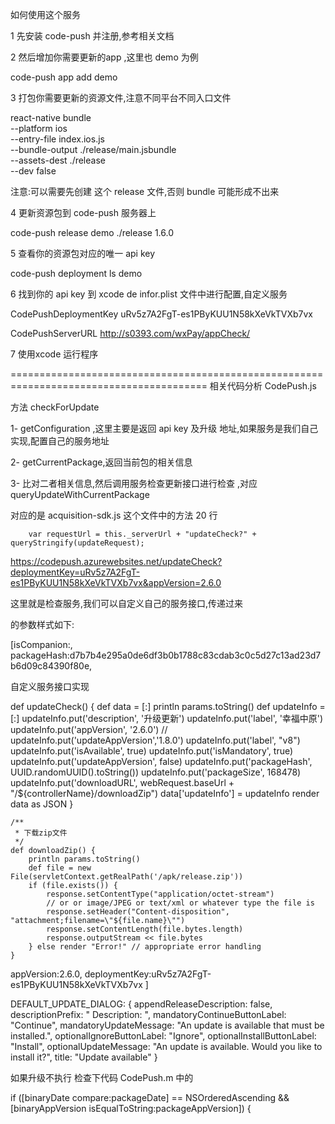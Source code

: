 如何使用这个服务

1 先安装 code-push 并注册,参考相关文档

2 然后增加你需要更新的app ,这里也 demo 为例

code-push app add demo

3 打包你需要更新的资源文件,注意不同平台不同入口文件

react-native bundle \
--platform ios \
--entry-file index.ios.js \
--bundle-output ./release/main.jsbundle \
--assets-dest ./release \
--dev false

注意:可以需要先创建 这个 release 文件,否则 bundle 可能形成不出来

4 更新资源包到 code-push 服务器上

code-push release demo ./release 1.6.0

5 查看你的资源包对应的唯一 api key

code-push deployment ls demo

6 找到你的 api key 到 xcode de infor.plist 文件中进行配置,自定义服务

<key>CodePushDeploymentKey</key>
<string>uRv5z7A2FgT-es1PByKUU1N58kXeVkTVXb7vx</string>

<key>CodePushServerURL</key>
<string>http://s0393.com/wxPay/appCheck/</string>

	
7 使用xcode 运行程序	


========================================================================================
相关代码分析
CodePush.js

方法 checkForUpdate

1- getConfiguration ,这里主要是返回 api key 及升级 地址,如果服务是我们自己实现,配置自己的服务地址

2- getCurrentPackage,返回当前包的相关信息

3- 比对二者相关信息,然后调用服务检查更新接口进行检查 ,对应 queryUpdateWithCurrentPackage

对应的是 acquisition-sdk.js 这个文件中的方法 20 行

        var requestUrl = this._serverUrl + "updateCheck?" + queryStringify(updateRequest);
        
https://codepush.azurewebsites.net/updateCheck?deploymentKey=uRv5z7A2FgT-es1PByKUU1N58kXeVkTVXb7vx&appVersion=2.6.0
        

这里就是检查服务,我们可以自定义自己的服务接口,传递过来

的参数样式如下:

[isCompanion:, packageHash:d7b7b4e295a0de6df3b0b1788c83cdab3c0c5d27c13ad23d7b6d09c84390f80e,

自定义服务接口实现

 def updateCheck() {
        def data = [:]
        println params.toString()
        def updateInfo = [:]
        updateInfo.put('description', '升级更新')
        updateInfo.put('label', '幸福中原')
        updateInfo.put('appVersion', '2.6.0')
//        updateInfo.put('updateAppVersion','1.8.0')
        updateInfo.put('label', "v8")
        updateInfo.put('isAvailable', true)
        updateInfo.put('isMandatory', true)
        updateInfo.put('updateAppVersion', false)
        updateInfo.put('packageHash', UUID.randomUUID().toString())
        updateInfo.put('packageSize', 168478)
        updateInfo.put('downloadURL', webRequest.baseUrl + "/${controllerName}/downloadZip")
        data['updateInfo'] = updateInfo
        render data as JSON
    }

    /**
     * 下载zip文件
     */
    def downloadZip() {
        println params.toString()
        def file = new File(servletContext.getRealPath('/apk/release.zip'))
        if (file.exists()) {
            response.setContentType("application/octet-stream")
            // or or image/JPEG or text/xml or whatever type the file is
            response.setHeader("Content-disposition", "attachment;filename=\"${file.name}\"")
            response.setContentLength(file.bytes.length)
            response.outputStream << file.bytes
        } else render "Error!" // appropriate error handling
    }
    

 appVersion:2.6.0, deploymentKey:uRv5z7A2FgT-es1PByKUU1N58kXeVkTVXb7vx ]
 
 
 
   DEFAULT_UPDATE_DIALOG: {
     appendReleaseDescription: false,
     descriptionPrefix: " Description: ",
     mandatoryContinueButtonLabel: "Continue",
     mandatoryUpdateMessage: "An update is available that must be installed.",
     optionalIgnoreButtonLabel: "Ignore",
     optionalInstallButtonLabel: "Install",
     optionalUpdateMessage: "An update is available. Would you like to install it?",
     title: "Update available"
   }
 
 
 如果升级不执行 检查下代码 CodePush.m 中的
 
  if ([binaryDate compare:packageDate] == NSOrderedAscending && [binaryAppVersion isEqualToString:packageAppVersion]) {
 
